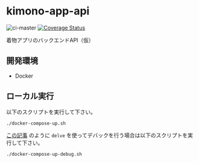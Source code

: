 # kimono-app-api
![ci-master](https://github.com/nekochans/kimono-app-api/workflows/ci-master/badge.svg)
[![Coverage Status](https://coveralls.io/repos/github/nekochans/kimono-app-api/badge.svg?branch=master)](https://coveralls.io/github/nekochans/kimono-app-api?branch=master)

着物アプリのバックエンドAPI（仮）

## 開発環境

- Docker

## ローカル実行

以下のスクリプトを実行して下さい。

`./docker-compose-up.sh`

[この記事](https://qiita.com/keitakn/items/f46347f871083356149b) のように `delve` を使ってデバックを行う場合は以下のスクリプトを実行して下さい。

`./docker-compose-up-debug.sh`
